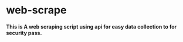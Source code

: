 # web-scrape

<h4>This is A web scraping script using api for easy data collection to for security pass.</h4>

